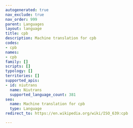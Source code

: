 ```yaml
---
autogenerated: true
nav_exclude: true
nav_order: 999
parent: Languages
layout: language
title: cpb
description: Machine translation for cpb
codes:
- cpb
names:
- cpb
family: []
scripts: []
typology: []
territories: []
supported_apis:
- id: niutrans
  name: Niutrans
  supported_language_count: 381
seo:
  name: Machine translation for cpb
  type: Language
redirect_to: https://en.wikipedia.org/wiki/ISO_639:cpb

---
```


